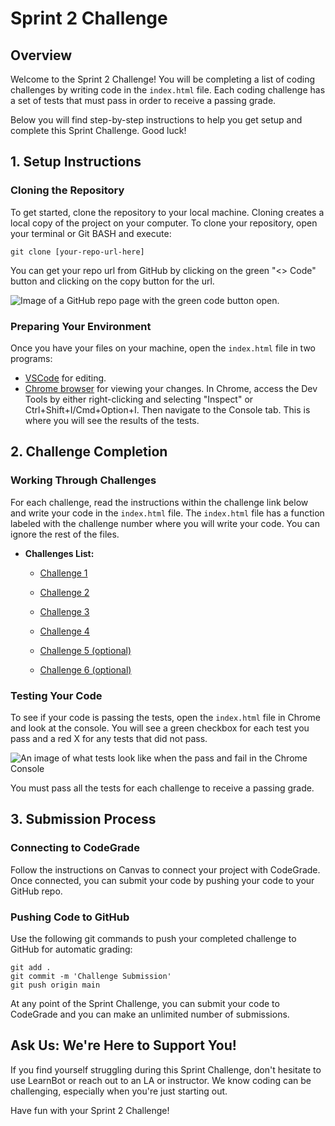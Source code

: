 # Sprint 2 Challenge

## Overview
Welcome to the Sprint 2 Challenge! You will be completing a list of coding challenges by writing code in the `index.html` file. Each coding challenge has a set of tests that must pass in order to receive a passing grade.

Below you will find step-by-step instructions to help you get setup and complete this Sprint Challenge. Good luck!

## 1. Setup Instructions

### Cloning the Repository
To get started, clone the repository to your local machine. Cloning creates a local copy of the project on your computer. To clone your repository, open your terminal or Git BASH and execute:

```
git clone [your-repo-url-here]
```

You can get your repo url from GitHub by clicking on the green "<> Code" button and clicking on the copy button for the url.

![Image of a GitHub repo page with the green code button open.](./images/github-url.png)

### Preparing Your Environment
Once you have your files on your machine, open the `index.html` file in two programs:
  - [VSCode](https://code.visualstudio.com/download) for editing.
  - [Chrome browser](https://www.google.com/chrome/) for viewing your changes.
 In Chrome, access the Dev Tools by either right-clicking and selecting "Inspect" or Ctrl+Shift+I/Cmd+Option+I. Then navigate to the Console tab. This is where you will see the results of the tests.

## 2. Challenge Completion

### Working Through Challenges
For each challenge, read the instructions within the challenge link below and write your code in the `index.html` file. The `index.html` file has a function labeled with the challenge number where you will write your code. You can ignore the rest of the files.
- **Challenges List:**
  - [Challenge 1](./challenges/Challenge_1.md)

  - [Challenge 2](./challenges/Challenge_2.md)
  - [Challenge 3](./challenges/Challenge_3.md)
  - [Challenge 4](./challenges/Challenge_4.md)
  - [Challenge 5 (optional)](./challenges/Challenge_5.md)
  - [Challenge 6 (optional)](./challenges/Challenge_6.md)

### Testing Your Code
To see if your code is passing the tests, open the `index.html` file in Chrome and look at the console. You will see a green checkbox for each test you pass and a red X for any tests that did not pass.

![An image of what tests look like when the pass and fail in the Chrome Console](./images/tests-running.png)

You must pass all the tests for each challenge to receive a passing grade.

## 3. Submission Process

### Connecting to CodeGrade
Follow the instructions on Canvas to connect your project with CodeGrade. Once connected, you can submit your code by pushing your code to your GitHub repo.

### Pushing Code to GitHub
Use the following git commands to push your completed challenge to GitHub for automatic grading:
```
git add .
git commit -m 'Challenge Submission'
git push origin main
```

At any point of the Sprint Challenge, you can submit your code to CodeGrade and you can make an unlimited number of submissions.

## Ask Us: We're Here to Support You!
If you find yourself struggling during this Sprint Challenge, don't hesitate to use LearnBot or reach out to an LA or instructor. We know coding can be challenging, especially when you're just starting out.

Have fun with your Sprint 2 Challenge!
